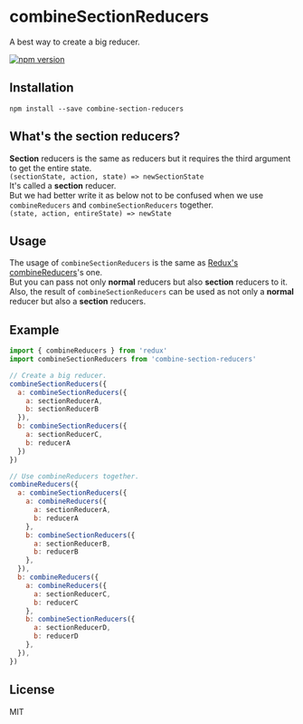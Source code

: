 combineSectionReducers
====
A best way to create a big reducer.  

[![npm version](https://badge.fury.io/js/combine-section-reducers.svg)](https://badge.fury.io/js/combine-section-reducers)
## Installation
`npm install --save combine-section-reducers`

## What's the section reducers?
**Section** reducers is the same as reducers but it requires the third argument to get the entire state.  
`(sectionState, action, state) => newSectionState`  
It's called a **section** reducer.  
But we had better write it as below not to be confused when we use `combineReducers` and `combineSectionReducers` together.  
`(state, action, entireState) => newState`  

## Usage
The usage of `combineSectionReducers` is the same as [Redux's combineReducers](http://redux.js.org/docs/api/combineReducers.html)'s one.  
But you can pass not only **normal** reducers but also **section** reducers to it.  
Also, the result of `combineSectionReducers` can be used as not only a **normal** reducer but also a **section** reducers.

## Example
```javascript
import { combineReducers } from 'redux'
import combineSectionReducers from 'combine-section-reducers'

// Create a big reducer.
combineSectionReducers({
  a: combineSectionReducers({
    a: sectionReducerA,
    b: sectionReducerB
  }),
  b: combineSectionReducers({
    a: sectionReducerC,
    b: reducerA
  })
})

// Use combineReducers together.
combineReducers({
  a: combineSectionReducers({
    a: combineReducers({
      a: sectionReducerA,
      b: reducerA
    },
    b: combineSectionReducers({
      a: sectionReducerB,
      b: reducerB
    },
  }),
  b: combineReducers({
    a: combineReducers({
      a: sectionReducerC,
      b: reducerC
    },
    b: combineSectionReducers({
      a: sectionReducerD,
      b: reducerD
    },
  }),
})
```

## License
MIT
